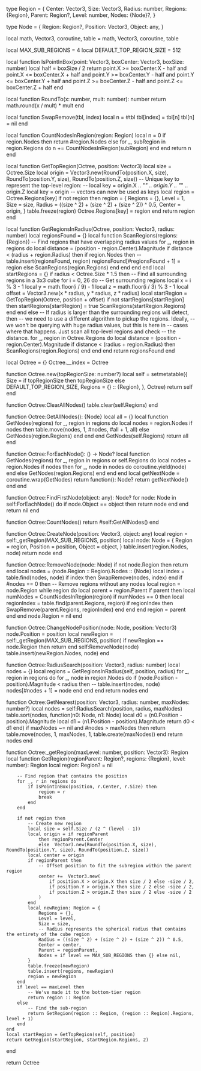 type Region = {
	Center: Vector3,
	Size: Vector3,
	Radius: number,
	Regions: {Region},
	Parent: Region?,
	Level: number,
	Nodes: {Node}?,
}

type Node = {
	Region: Region?,
	Position: Vector3,
	Object: any,
}

local math, Vector3, coroutine, table = math, Vector3, coroutine, table

local MAX_SUB_REGIONS = 4
local DEFAULT_TOP_REGION_SIZE = 512


local function IsPointInBox(point: Vector3, boxCenter: Vector3, boxSize: number)
	local half = boxSize / 2
	return
		point.X >= boxCenter.X - half
		and point.X <= boxCenter.X + half
		and point.Y >= boxCenter.Y - half
		and point.Y <= boxCenter.Y + half
		and point.Z >= boxCenter.Z - half
		and point.Z <= boxCenter.Z + half
end


local function RoundTo(x: number, mult: number): number
	return math.round(x / mult) * mult
end


local function SwapRemove(tbl, index)
	local n = #tbl
	tbl[index] = tbl[n]
	tbl[n] = nil
end


local function CountNodesInRegion(region: Region)
	local n = 0
	if region.Nodes then
		return #region.Nodes
	else
		for _, subRegion in region.Regions do
			n += CountNodesInRegion(subRegion)
		end
	end
	return n
end


local function GetTopRegion(Octree, position: Vector3)
	local size = Octree.Size
	local origin =  Vector3.new(RoundTo(position.X, size), RoundTo(position.Y, size), RoundTo(position.Z, size))
	-- Unique key to represent the top-level region:
	-- local key = origin.X .. "_" .. origin.Y .. "_" .. origin.Z
	local key = origin -- vectors can now be used as keys
	local region = Octree.Regions[key]
	if not region then
		region = {
			Regions = {},
			Level = 1,
			Size = size,
			Radius = ((size ^ 2) + (size ^ 2) + (size ^ 2)) ^ 0.5,
			Center = origin,
		}
		table.freeze(region)
		Octree.Regions[key] = region
	end
	return region
end


local function GetRegionsInRadius(Octree, position: Vector3, radius: number)
	local regionsFound = {}
	local function ScanRegions(regions: {Region})
		-- Find regions that have overlapping radius values
		for _, region in regions do
			local distance = (position - region.Center).Magnitude
			if distance < (radius + region.Radius) then
				if region.Nodes then
					-- table.insert(regionsFound, region)
					regionsFound[#regionsFound + 1] = region
				else
					ScanRegions(region.Regions)
				end
			end
		end
	end
	local startRegions = {}
	if radius < Octree.Size * 1.5 then
		-- Find all surrounding regions in a 3x3 cube
		for i = 0, 26 do
			-- Get surrounding regions
			local x = i % 3 - 1
			local y = math.floor(i / 9) - 1
			local z = math.floor(i / 3) % 3 - 1
			local offset =  Vector3.new(x * radius, y * radius, z * radius)
			local startRegion = GetTopRegion(Octree, position + offset)
			if not startRegions[startRegion] then
				startRegions[startRegion] = true
				ScanRegions(startRegion.Regions)
			end
		end
	else
		-- If radius is larger than the surrounding regions will detect, then
		-- we need to use a different algorithm to pickup the regions. Ideally,
		-- we won't be querying with huge radius values, but this is here in
		-- cases where that happens. Just scan all top-level regions and check
		-- the distance.
		for _, region in Octree.Regions do
			local distance = (position - region.Center).Magnitude
			if distance < (radius + region.Radius) then
				ScanRegions(region.Regions)
			end
		end
	end
	return regionsFound
end


local Octree = {}
Octree.__index = Octree


function Octree.new(topRegionSize: number?)
	local self = setmetatable({
		Size = if topRegionSize then topRegionSize else DEFAULT_TOP_REGION_SIZE,
		Regions = {} :: {Region},
	}, Octree)
	return self
end


function Octree:ClearAllNodes()
	table.clear(self.Regions)
end


function Octree:GetAllNodes(): {Node}
	local all = {}
	local function GetNodes(regions)
		for _, region in regions do
			local nodes = region.Nodes
			if nodes then
				table.move(nodes, 1, #nodes, #all + 1, all)
			else
				GetNodes(region.Regions)
			end
		end
	end
	GetNodes(self.Regions)
	return all
end


function Octree:ForEachNode(): () -> Node?
	local function GetNodes(regions)
		for _, region in regions or self.Regions do
			local nodes = region.Nodes
			if nodes then
				for _, node in nodes do
					coroutine.yield(node)
				end
			else
				GetNodes(region.Regions)
			end
		end
	end
	local getNextNode = coroutine.wrap(GetNodes)
	return function(): Node?
		return getNextNode()
	end
end


function Octree:FindFirstNode(object: any): Node?
	for node: Node in self:ForEachNode() do
		if node.Object == object then
			return node
		end
	end
	return nil
end


function Octree:CountNodes()
	return #self:GetAllNodes()
end


function Octree:CreateNode(position: Vector3, object: any)
	local region = self:_getRegion(MAX_SUB_REGIONS, position)
	local node: Node = {
		Region = region,
		Position = position,
		Object = object,
	}
	table.insert(region.Nodes, node)
	return node
end


function Octree:RemoveNode(node: Node)
	if not node.Region then
		return
	end
	local nodes = (node.Region :: Region).Nodes :: {Node}
	local index = table.find(nodes, node)
	if index then
		SwapRemove(nodes, index)
	end
	if #nodes == 0 then
		-- Remove regions without any nodes
		local region = node.Region
		while region do
			local parent = region.Parent
			if parent then
				local numNodes = CountNodesInRegion(region)
				if numNodes == 0 then
					local regionIndex = table.find(parent.Regions, region)
					if regionIndex then
						SwapRemove(parent.Regions, regionIndex)
					end
				end
			end
			region = parent
		end
	end
	node.Region = nil
end


function Octree:ChangeNodePosition(node: Node, position: Vector3)
	node.Position = position
	local newRegion = self:_getRegion(MAX_SUB_REGIONS, position)
	if newRegion == node.Region then
		return
	end
	self:RemoveNode(node)
	table.insert(newRegion.Nodes, node)
end


function Octree:RadiusSearch(position: Vector3, radius: number)
	local nodes = {}
	local regions = GetRegionsInRadius(self, position, radius)
	for _, region in regions do
		for _, node in region.Nodes do
			if (node.Position - position).Magnitude < radius then
				-- table.insert(nodes, node)
				nodes[#nodes + 1] = node
			end
		end
	end
	return nodes
end


function Octree:GetNearest(position: Vector3, radius: number, maxNodes: number?)
	local nodes = self:RadiusSearch(position, radius, maxNodes)
	table.sort(nodes, function(n0: Node, n1: Node)
		local d0 = (n0.Position - position).Magnitude
		local d1 = (n1.Position - position).Magnitude
		return d0 < d1
	end)
	if maxNodes ~= nil and #nodes > maxNodes then
		return table.move(nodes, 1, maxNodes, 1, table.create(maxNodes))
	end
	return nodes
end


function Octree:_getRegion(maxLevel: number, position: Vector3): Region
	local function GetRegion(regionParent: Region?, regions: {Region}, level: number): Region
		local region: Region? = nil

		-- Find region that contains the position
		for _, r in regions do
			if IsPointInBox(position, r.Center, r.Size) then
				region = r
				break
			end
		end

		if not region then
			-- Create new region
			local size = self.Size / (2 ^ (level - 1))
			local origin = if regionParent
				then regionParent.Center
				else  Vector3.new(RoundTo(position.X, size), RoundTo(position.Y, size), RoundTo(position.Z, size))
			local center = origin
			if regionParent then
				-- Offset position to fit the subregion within the parent region
				center +=  Vector3.new(
					if position.X > origin.X then size / 2 else -size / 2,
					if position.Y > origin.Y then size / 2 else -size / 2,
					if position.Z > origin.Z then size / 2 else -size / 2
				)
			end
			local newRegion: Region = {
				Regions = {},
				Level = level,
				Size = size,
				-- Radius represents the spherical radius that contains the entirety of the cube region
				Radius = ((size ^ 2) + (size ^ 2) + (size ^ 2)) ^ 0.5,
				Center = center,
				Parent = regionParent,
				Nodes = if level == MAX_SUB_REGIONS then {} else nil,
			}
			table.freeze(newRegion)
			table.insert(regions, newRegion)
			region = newRegion
		end
		if level == maxLevel then
			-- We've made it to the bottom-tier region
			return region :: Region
		else
			-- Find the sub-region
			return GetRegion(region :: Region, (region :: Region).Regions, level + 1)
		end
	end
	local startRegion = GetTopRegion(self, position)
	return GetRegion(startRegion, startRegion.Regions, 2)
end


return Octree
